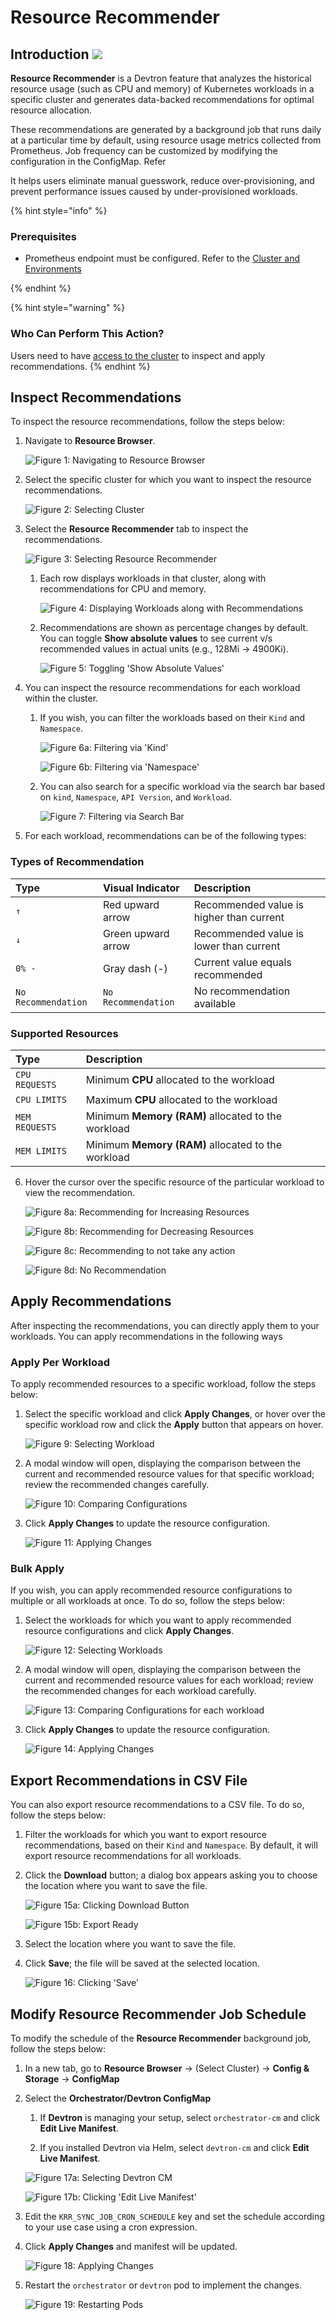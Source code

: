 # Resource Recommender

## Introduction [![](https://devtron-public-asset.s3.us-east-2.amazonaws.com/images/elements/EnterpriseTag.svg)](https://devtron.ai/pricing)

**Resource Recommender** is a Devtron feature that analyzes the historical resource usage (such as CPU and memory) of Kubernetes workloads in a specific cluster and generates data-backed recommendations for optimal resource allocation. 


These recommendations are generated by a background job that runs daily at a particular time by default, using resource usage metrics collected from Prometheus. Job frequency can be customized by modifying the configuration in the ConfigMap. Refer 

It helps users eliminate manual guesswork, reduce over-provisioning, and prevent performance issues caused by under-provisioned workloads.

{% hint style="info" %}
### Prerequisites

* Prometheus endpoint must be configured. Refer to the [Cluster and Environments](./global-configurations/cluster-and-environments.md#configure-prometheus-enable-application-metrics)

{% endhint %}

{% hint style="warning" %}
### Who Can Perform This Action?
Users need to have [access to the cluster](../global-configurations/authorization/user-access.md#kubernetes-resources-permissions) to inspect and apply recommendations.
{% endhint %}

## Inspect Recommendations

To inspect the resource recommendations, follow the steps below:

1. Navigate to **Resource Browser**.

      ![Figure 1: Navigating to Resource Browser](https://devtron-public-asset.s3.us-east-2.amazonaws.com/images/kubernetes-resource-browser/resource-recommender/resourse-recommender-resourse-browser.jpg)

2. Select the specific cluster for which you want to inspect the resource recommendations.

      ![Figure 2: Selecting Cluster](https://devtron-public-asset.s3.us-east-2.amazonaws.com/images/kubernetes-resource-browser/resource-recommender/resourse-recommender-select-cluster.jpg)

3. Select the **Resource Recommender** tab to inspect the recommendations. 

      ![Figure 3: Selecting Resource Recommender](https://devtron-public-asset.s3.us-east-2.amazonaws.com/images/kubernetes-resource-browser/resource-recommender/resourse-recommender-click-rr-button.jpg)
      1. Each row displays workloads in that cluster, along with recommendations for CPU and memory.

           ![Figure 4: Displaying Workloads along with Recommendations](https://devtron-public-asset.s3.us-east-2.amazonaws.com/images/kubernetes-resource-browser/resource-recommender/resourse-recommender-each-workload.jpg) 

      2. Recommendations are shown as percentage changes by default. You can toggle **Show absolute values** to see current v/s recommended values in actual units (e.g., 128Mi → 4900Ki).

           ![Figure 5: Toggling 'Show Absolute Values'](https://devtron-public-asset.s3.us-east-2.amazonaws.com/images/kubernetes-resource-browser/resource-recommender/resourse-recommender-absolute-values.jpg)

4. You can inspect the resource recommendations for each workload within the cluster.
     1. If you wish, you can filter the workloads based on their `Kind` and `Namespace`.

           ![Figure 6a: Filtering via 'Kind'](https://devtron-public-asset.s3.us-east-2.amazonaws.com/images/kubernetes-resource-browser/resource-recommender/resourse-recommender-kind.jpg)

           ![Figure 6b: Filtering via 'Namespace'](https://devtron-public-asset.s3.us-east-2.amazonaws.com/images/kubernetes-resource-browser/resource-recommender/resourse-recommender-namespace.jpg)

     2. You can also search for a specific workload via the search bar based on `kind`, `Namespace`, `API Version`, and `Workload`.

           ![Figure 7: Filtering via Search Bar](https://devtron-public-asset.s3.us-east-2.amazonaws.com/images/kubernetes-resource-browser/resource-recommender/resourse-recommender-search.jpg)

5. For each workload, recommendations can be of the following types:

 ### Types of Recommendation

 | Type  | Visual Indicator  |Description                              |
 |:---   |:---               |:---|
 |`↑`   | Red upward arrow   |Recommended value is higher than current |
 |`↓`   | Green upward arrow |Recommended value is lower than current  |
 |`0% -`| Gray dash (-)      |Current value equals recommended         |
 |`No Recommendation`|`No Recommendation`| No recommendation available |

 ### Supported Resources

 | Type           |Description                              |
 |:---            |:---                                     |
 |`CPU REQUESTS`  |Minimum **CPU** allocated to the workload|
 |`CPU LIMITS`    |Maximum **CPU** allocated to the workload|
 |`MEM REQUESTS`  |Minimum **Memory (RAM)** allocated to the workload|
 |`MEM LIMITS`    |Minimum **Memory (RAM)** allocated to the workload|

6. Hover the cursor over the specific resource of the particular workload to view the recommendation.

      ![Figure 8a: Recommending for Increasing Resources](https://devtron-public-asset.s3.us-east-2.amazonaws.com/images/kubernetes-resource-browser/resource-recommender/resourse-recommender-red.jpg)

      ![Figure 8b: Recommending for Decreasing Resources](https://devtron-public-asset.s3.us-east-2.amazonaws.com/images/kubernetes-resource-browser/resource-recommender/resourse-recommender-green.jpg)

      ![Figure 8c: Recommending to not take any action](https://devtron-public-asset.s3.us-east-2.amazonaws.com/images/kubernetes-resource-browser/resource-recommender/resourse-recommender-zero.jpg)

      ![Figure 8d: No Recommendation](https://devtron-public-asset.s3.us-east-2.amazonaws.com/images/kubernetes-resource-browser/resource-recommender/resourse-recommender-no-recommendation.jpg)

## Apply Recommendations

After inspecting the recommendations, you can directly apply them to your workloads. You can apply recommendations in the following ways

### Apply Per Workload

To apply recommended resources to a specific workload, follow the steps below:

1. Select the specific workload and click **Apply Changes**, or hover over the specific workload row and click the **Apply** button that appears on hover.

      ![Figure 9: Selecting Workload](https://devtron-public-asset.s3.us-east-2.amazonaws.com/images/kubernetes-resource-browser/resource-recommender/resourse-recommender-apply.jpg)

2. A modal window will open, displaying the comparison between the current and recommended resource values for that specific workload; review the recommended changes carefully.

      ![Figure 10: Comparing Configurations](https://devtron-public-asset.s3.us-east-2.amazonaws.com/images/kubernetes-resource-browser/resource-recommender/resourse-recommender-compare.jpg)

3. Click **Apply Changes** to update the resource configuration.

      ![Figure 11: Applying Changes ](https://devtron-public-asset.s3.us-east-2.amazonaws.com/images/kubernetes-resource-browser/resource-recommender/resourse-recommender-apply-changes.jpg)

### Bulk Apply

If you wish, you can apply recommended resource configurations to multiple or all workloads at once. To do so, follow the steps below:

1. Select the workloads for which you want to apply recommended resource configurations and click **Apply Changes**.

      ![Figure 12: Selecting Workloads](https://devtron-public-asset.s3.us-east-2.amazonaws.com/images/kubernetes-resource-browser/resource-recommender/resourse-recommender-apply-changes-bulk.jpg)

2. A modal window will open, displaying the comparison between the current and recommended resource values for each workload; review the recommended changes for each workload carefully.

      ![Figure 13: Comparing Configurations for each workload](https://devtron-public-asset.s3.us-east-2.amazonaws.com/images/kubernetes-resource-browser/resource-recommender/resourse-recommender-compare-bulk.jpg)

3. Click **Apply Changes** to update the resource configuration.

      ![Figure 14: Applying Changes](https://devtron-public-asset.s3.us-east-2.amazonaws.com/images/kubernetes-resource-browser/resource-recommender/resourse-recommender-apply-in-bulk.jpg)

## Export Recommendations in CSV File

You can also export resource recommendations to a CSV file. To do so, follow the steps below:

1. Filter the workloads for which you want to export resource recommendations, based on their `Kind` and `Namespace`. By default, it will export resource recommendations for all workloads. 

2. Click the **Download** button; a dialog box appears asking you to choose the location where you want to save the file.

      ![Figure 15a: Clicking Download Button](https://devtron-public-asset.s3.us-east-2.amazonaws.com/images/kubernetes-resource-browser/resource-recommender/resourse-recommender-download.jpg)

      ![Figure 15b: Export Ready](https://devtron-public-asset.s3.us-east-2.amazonaws.com/images/kubernetes-resource-browser/resource-recommender/resourse-recommender-manual-download.jpg)

3. Select the location where you want to save the file.

4. Click **Save**; the file will be saved at the selected location.

      ![Figure 16: Clicking 'Save'](https://devtron-public-asset.s3.us-east-2.amazonaws.com/images/kubernetes-resource-browser/resource-recommender/resourse-recommender-save-download.jpg)

## Modify Resource Recommender Job Schedule

To modify the schedule of the **Resource Recommender** background job, follow the steps below:

1. In a new tab, go to **Resource Browser** → (Select Cluster) → **Config & Storage** → **ConfigMap**

2. Select the **Orchestrator/Devtron ConfigMap**
     1. If **Devtron** is managing your setup, select `orchestrator-cm` and click **Edit Live Manifest**.
     
     2. If you installed Devtron via Helm, select `devtron-cm` and click **Edit Live Manifest**.

      ![Figure 17a: Selecting Devtron CM](https://devtron-public-asset.s3.us-east-2.amazonaws.com/images/kubernetes-resource-browser/resource-recommender/resourse-recommender-devtron-cm.jpg)

      ![Figure 17b: Clicking 'Edit Live Manifest'](https://devtron-public-asset.s3.us-east-2.amazonaws.com/images/kubernetes-resource-browser/resource-recommender/resourse-recommender-edit-live-manifest.jpg)

3. Edit the `KRR_SYNC_JOB_CRON_SCHEDULE` key and set the schedule according to your use case using a cron expression.

4. Click **Apply Changes** and manifest will be updated.

      ![Figure 18: Applying Changes](https://devtron-public-asset.s3.us-east-2.amazonaws.com/images/kubernetes-resource-browser/resource-recommender/resourse-recommender-apply-changes-manifest.jpg)

5. Restart the `orchestrator` or `devtron` pod to implement the changes.

      ![Figure 19: Restarting Pods](https://devtron-public-asset.s3.us-east-2.amazonaws.com/images/kubernetes-resource-browser/resource-recommender/resourse-recommender-restart-pod.jpg)
